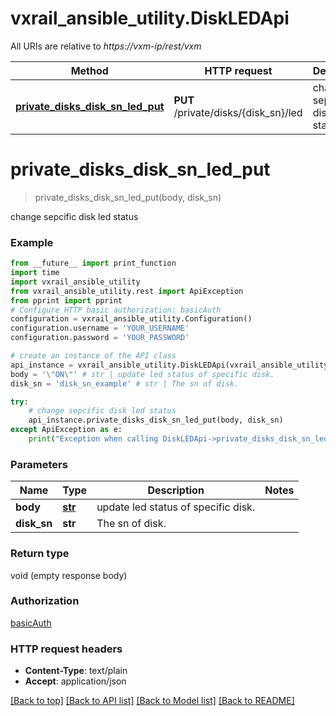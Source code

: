 # vxrail_ansible_utility.DiskLEDApi

All URIs are relative to *https://vxm-ip/rest/vxm*

Method | HTTP request | Description
------------- | ------------- | -------------
[**private_disks_disk_sn_led_put**](DiskLEDApi.md#private_disks_disk_sn_led_put) | **PUT** /private/disks/{disk_sn}/led | change sepcific disk led status

# **private_disks_disk_sn_led_put**
> private_disks_disk_sn_led_put(body, disk_sn)

change sepcific disk led status

### Example
```python
from __future__ import print_function
import time
import vxrail_ansible_utility
from vxrail_ansible_utility.rest import ApiException
from pprint import pprint
# Configure HTTP basic authorization: basicAuth
configuration = vxrail_ansible_utility.Configuration()
configuration.username = 'YOUR_USERNAME'
configuration.password = 'YOUR_PASSWORD'

# create an instance of the API class
api_instance = vxrail_ansible_utility.DiskLEDApi(vxrail_ansible_utility.ApiClient(configuration))
body = '\"ON\"' # str | update led status of specific disk.
disk_sn = 'disk_sn_example' # str | The sn of disk.

try:
    # change sepcific disk led status
    api_instance.private_disks_disk_sn_led_put(body, disk_sn)
except ApiException as e:
    print("Exception when calling DiskLEDApi->private_disks_disk_sn_led_put: %s\n" % e)
```

### Parameters

Name | Type | Description  | Notes
------------- | ------------- | ------------- | -------------
 **body** | [**str**](str.md)| update led status of specific disk. | 
 **disk_sn** | **str**| The sn of disk. | 

### Return type

void (empty response body)

### Authorization

[basicAuth](../README.md#basicAuth)

### HTTP request headers

 - **Content-Type**: text/plain
 - **Accept**: application/json

[[Back to top]](#) [[Back to API list]](../README.md#documentation-for-api-endpoints) [[Back to Model list]](../README.md#documentation-for-models) [[Back to README]](../README.md)

